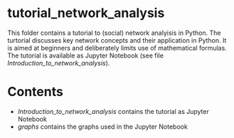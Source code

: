 # tutorial_network_analysis

This folder contains a tutorial to (social) network analyisis in Python. The turtorial discusses key network concepts and their application in Python. It is aimed at beginners and deliberately limits use of mathematical formulas. The tutorial is available as Jupyter Notebook (see file *Introduction_to_network_analysis*).

# Contents
* *Introduction_to_network_analysis* contains the tutorial as Jupyter Notebook
* *graphs* contains the graphs used in the Jupyter Notebook
